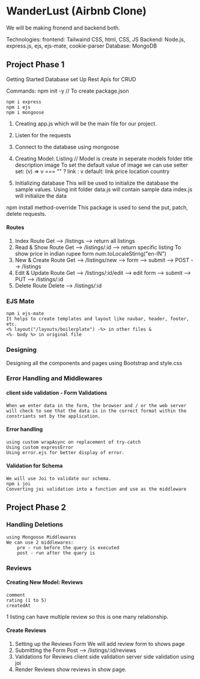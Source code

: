 # WanderLust (Airbnb Clone) 

We will be making fronend and backend both.

Technologies:
frontend: Tailwaind CSS, html, CSS, JS
Backend: Node.js, express.js, ejs, ejs-mate, cookie-parser
Database: MongoDB

## Project Phase 1

Getting Started
    Database set Up
    Rest Apis for CRUD

Commands:
    npm init -y
    // To create package.json

    npm i express
    npm i ejs
    npm i mongoose

1. Creating app.js which will be the main file for our project.
2. Listen for the requests
3. Connect to the database using mongoose
4. Creating Model: Listing
    // Model is create in seperate models folder
    title
    description
    image
        To set the default value of image we can use setter
        set: (v) => v === "" ? link : v
        default: link
    price
    location
    country

5. Initializing database
    This will be used to initialize the database the sample values.
    Using init folder 
        data.js will contain sample data
        index.js will initialize the data

npm install method-override
    This package is used to send the put, patch, delete requests.

#### Routes
1. Index Route
    Get --> /listings   --> return all listings
2. Read & Show Route
    Get --> /listings/:id --> return specific listing
    To show price in indian rupee form
        num.toLocaleStirng("en-IN")
3. New & Create Route
    Get --> /listings/new --> form --> submit --> POST --> /listings
4. Edit & Update Route
    Get --> /listings/:id/edit --> edit form --> submit --> PUT --> /listings/:id
5. Delete Route
    Delete --> /listings/:id

### EJS Mate
    npm i ejs-mate
    It helps to create templates and layout like navbar, header, footer, etc.
    <% layout("/layouts/boilerplate") -%> in other files &
    <%- body %> in original file

### Designing
Designing all the components and pages using Bootstrap and style.css

### Error Handling and Middlewares

#### client side validation - Form Validations
    When we enter data in the form, the browser and / or the web server will check to see that the data is in the correct format within the constriants set by the application.

#### Error handling
    using custom wrapAsync on replacement of try-catch
    Using custom expressError
    Using error.ejs for better display of error.

#### Validation for Schema
    We will use Joi to validate our schema.
    npm i joi
    Converting joi validation into a function and use as the middleware

## Project Phase 2

### Handling Deletions
    using Mongoose Middlewares
    We can use 2 middlewares:
        pre - run before the query is executed
        post - run after the query is 

### Reviews
#### Creating New Model: Reviews
    comment
    rating (1 to 5)
    createdAt

1 listing can have multiple review so this is one many relationship.

#### Create Reviews
1. Setting up the Reviews Form
    We will add review form to shows page
2. Submitting the Form
    Post --> /listings/:id/reviews
3. Validations for Reviews
    client side validation
    server side validation using joi
4. Render Reviews
    show reviews in show page.